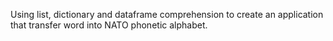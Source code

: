 Using list, dictionary and dataframe comprehension to create an application that transfer word into NATO phonetic alphabet.

